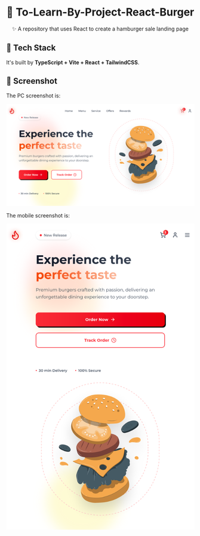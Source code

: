 <p align="center">
  <h1 align="center">🥁 To-Learn-By-Project-React-Burger</h1>
  <p align="center">
    ✨ A repository that uses React to create a hamburger sale landing page
  </p>
</p>

## 🍔 Tech Stack

It's built by **TypeScript + Vite + React + TailwindCSS**.

## 📸 Screenshot

The PC screenshot is:

![PC Screenshot](./assets/screenshot-pc.png)

The mobile screenshot is:

![Mobile Screenshot](./assets/screenshot-mobile.png)
